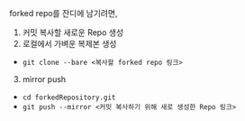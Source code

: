 forked repo를 잔디에 남기려면,

1. 커밋 복사할 새로운 Repo 생성
2. 로컬에서 가벼운 복제본 생성

- `git clone --bare <복사할 forked repo 링크>`

3. mirror push

- `cd forkedRepository.git`
- `git push --mirror <커밋 복사하기 위해 새로 생성한 Repo 링크>`
